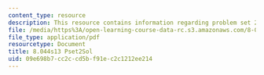```yaml
---
content_type: resource
description: This resource contains information regarding problem set 2 solution.
file: /media/https%3A/open-learning-course-data-rc.s3.amazonaws.com/8-044-statistical-physics-i-spring-2013/09e698b7cc2ccd5bf91ec2c1212ee214_MIT8_044S13_pss2.pdf
file_type: application/pdf
resourcetype: Document
title: 8.044s13 Pset2Sol
uid: 09e698b7-cc2c-cd5b-f91e-c2c1212ee214
---
```

